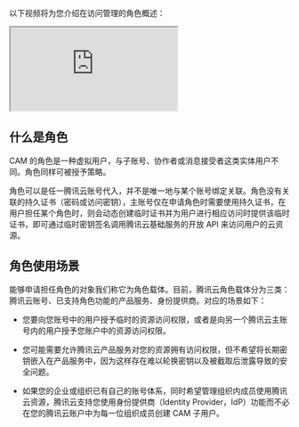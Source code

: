 以下视频将为您介绍在访问管理的角色概述：
<div class="doc-video-mod"><iframe src="https://cloud.tencent.com/edu/learning/quick-play/1764-19035?source=gw.doc.media&withPoster=1&notip=1"></iframe></div>

## 什么是角色
CAM 的角色是一种虚拟用户，与子账号、协作者或消息接受者这类实体用户不同。角色同样可被授予策略。

角色可以是任一腾讯云账号代入，并不是唯一地与某个账号绑定关联。角色没有关联的持久证书（密码或访问密钥），主账号仅在申请角色时需要使用持久证书，在用户担任某个角色时，则会动态创建临时证书并为用户进行相应访问时提供该临时证书，即可通过临时密钥签名调用腾讯云基础服务的开放 API 来访问用户的云资源。


## 角色使用场景
能够申请担任角色的对象我们称它为角色载体。目前，腾讯云角色载体分为三类：腾讯云账号、已支持角色功能的产品服务、身份提供商。对应的场景如下：

- 您要向您账号中的用户授予临时的资源访问权限，或者是向另一个腾讯云主账号内的用户授予您账户中的资源访问权限。

- 您可能需要允许腾讯云产品服务对您的资源拥有访问权限，但不希望将长期密钥嵌入在产品服务中，因为这样存在难以轮换密钥以及被截取后泄露导致的安全问题。

- 如果您的企业或组织已有自己的账号体系，同时希望管理组织内成员使用腾讯云资源，腾讯云支持您使用身份提供商（Identity Provider，IdP）功能而不必在您的腾讯云账户中为每一位组织成员创建 CAM 子用户。


